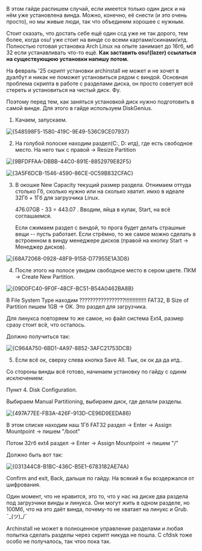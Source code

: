 В этом гайде распишем случай, если имеется только один диск и на нём уже установлена винда. Можно, конечно, её снести (и это очень просто), но мы живые люди, так что объединим хорошее с нужным.

Стоит сказать, что достать себе ещё один ссд уже не так дорого, тем более, когда osu! уже стоит на винде со всеми картами/скинами/итд. Полностью готовая установка Arch Linux на опыте занимает до 16гб, мб 32 если устанавливать что-то ещё. **Как заставить osu!(lazer) ссылаться на существующюю установки напишу потом.**

На февраль '25 скрипт установки archinstall не может и не хочет в дуалбут и никак не поможет установиться рядом с виндой. Основная проблема скрипта в работе с разделами диска, он просто советует всё стереть и установиться на чистый диск. Фу.

Поэтому перед тем, как заняться установкой диск нужно подготовить в самой винде. Для этого в гайде используем DiskGenius.

1. Качаем, запускаем.

![{548598F5-1580-419C-9E49-536C9CE07937}](https://github.com/user-attachments/assets/53cfe8aa-f219-4f73-9c9a-ec34c60ec683)

2. На голубой полоске находим раздел(C:, D: итд), где есть свободное место. На него тык с правой -> Resize Partition

![{9BFDFFAA-DBBB-44C0-891E-8852979E82F5}](https://github.com/user-attachments/assets/5d71b185-6d81-45bd-a973-0f1f9ae824a9)

![{3A5F6DCB-1546-4590-86CE-0C59B832CFAC}](https://github.com/user-attachments/assets/7b810a22-9375-42b9-96d3-fb4e676ca82c)

3. В окошке New Capacity текущий размер раздела. Отнимаем оттуда столько Гб, сколько нужно или на сколько хватит. имхо в идеале 32Гб + 1Гб для загрузчика Linux.

   476.07GB - 33 = 443.07 . Вводим, яйца в кулак, Start, на всё соглашаемся.

   Если сжимаем раздел с виндой, то прога будет делать страшные вещи -- пусть работает. Если стрёмно, то же самое можно сделать в встроенном в винду менеджере дисков (правой на кнопку Start -> Менеджер дисков).

![{68A72068-0928-48F9-9158-D77955E1A3D8}](https://github.com/user-attachments/assets/05668725-1548-49a7-b8da-e3ea460cf03b)

4. После этого на полосе увидим свободное место в сером цвете. ПКМ -> Create New Partition.

  ![{09D0FC40-9F0F-48CF-BC51-B54A0462BA8B}](https://github.com/user-attachments/assets/4b6dac0c-f3bd-43b6-9b85-7192f937fa61)

  В File System Type находим ?????????????????!!!!!!!!!!!!!! FAT32, В Size of Partition пишем 1GB -> OK. Это раздел для загрузчика.
  
  Для линукса повторяем то же самое, но файл система Ext4, размер сразу стоит всё, что осталось.

  Должно получиться так:

  ![{C964A750-6BD1-4A97-8852-3AFC21753DCB}](https://github.com/user-attachments/assets/ba87d264-ab84-46f7-9edb-8e14ec6ec649)

5. Если всё ок, сверху слева кнопка Save All. Тык, ок ок да да итд..

Со стороны винды всё готово, начинаем установку по гайду с одинм исключением:

Пункт 4. Disk Configuration.

Выбираем Manual Partitioning, выбираем диск, где делали разделы.

![{497A77EE-FB3A-426F-913D-CE96D9EEDA86}](https://github.com/user-attachments/assets/0ac2efcd-7b38-430b-9baa-979b958701ae)

В этом списке находим наш 1Гб FAT32 раздел -> Enter -> Assign Mountpoint -> пишем "/boot"

Потом 32гб ext4 раздел -> Enter -> Assign Mountpoint -> пишем "/"

Должно быть вот так:

![{031344C8-B1BC-436C-B5E1-6783182AE74A}](https://github.com/user-attachments/assets/850afb10-4864-4a8f-b2cc-16661d8429e2)

Confirm and exit, Back, дальше по гайду. На всякий я бы воздержался от шифрования.

Один момент, что не нравится, это то, что у нас на диске два раздела под загрузчики винды и линукса. Они могут жить в одном разделе, но 100Мб, что на это даёт винда, почему-то не хватает на линукс и Grub. ¯\_(ツ)_/¯

Archinstall не может в полноценное управление разделами и любая попытка сделать разделы через скрипт никуда не пошла. С cfdisk тоже особо не получалось, так чтоо пока так.


